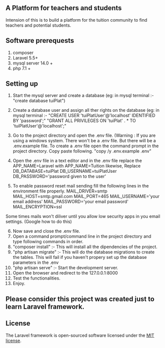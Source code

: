 ## A Platform for teachers and students
Intension of this is to build a platform for the tuition community to find teachers and potential students.

## Software prerequests
1. composer
2. Laravel 5.5+
3. mysql server 14.0 +
4. php 7.1 +

## Setting up

1. Start the mysql server and create a database (eg: in mysql terminal :- "create database tuiPlat")
2. Create a database user and assign all ther rights on the database (eg: in mysql terminal :- "CREATE USER 'tuiPlatUser'@'localhost' IDENTIFIED BY 'password';"
"GRANT ALL PRIVILEGES ON 'tuiPlat' . * TO 'tuiPlatUser'@'localhost';"
3. Go to the project directory and open the .env file. (Warning : If you are using a windows system. There won't be a .env file. But there will be a .env.example file. To create a .env file open the command prompt in the project directory. Copy paste following. "copy /y .env.example .env"
4. Open the .env file in a text editor and in the .env file replace the APP_NAME=Laravel with APP_NAME=Tuition likewise, Replace
DB_DATABASE=tuiPlat
DB_USERNAME=tuiPlatUser
DB_PASSWORD='password given to the user'

5. To enable password reset mail sending fill the following lines in the environment file properly.
MAIL_DRIVER=smtp
MAIL_HOST=smtp.gmail.com
MAIL_PORT=465
MAIL_USERNAME='your email address'
MAIL_PASSWORD='your email password'
MAIL_ENCRYPTION=ssl 

Some times mails won't diliver until you allow low security apps in you email settings. (Google how to do this)

6. Now save and close the .env file.
7. Open a command prompt/command line in the project directory and type following commands in order.
8. "composer install" :- This will install all the dipendencies of the project.
9. "php artisan migrate" :- This will do the database migrations to create the tables. This will fail if you haven't propery set up the database parameters in the .env
10. "php artisan serve" :- Start the development server.
11. Open the browser and redirect to the 127.0.0.1:8000 
12. Test the functionalities.
13. Enjoy.


## Please consider this project was created just to learn Laravel framework.
## License

The Laravel framework is open-sourced software licensed under the [MIT license](http://opensource.org/licenses/MIT).
